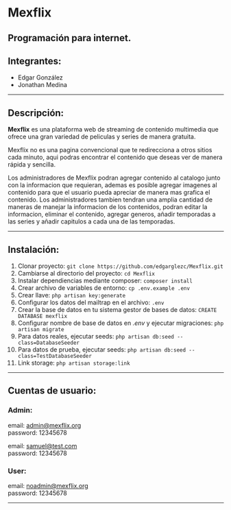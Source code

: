 # Mexflix
## Programación para internet.

## Integrantes:

- Edgar González<br>
- Jonathan Medina

---

## Descripción:

   **Mexflix** es una plataforma web de streaming de contenido multimedia que ofrece una gran variedad de peliculas y series de manera gratuita.

   Mexflix no es una pagina convencional que te redirecciona a otros sitios cada minuto, aqui podras encontrar el contenido que deseas ver de manera rápida y sencilla.

   Los administradores de Mexflix podran agregar contenido al catalogo junto con la informacion que requieran, ademas es posible agregar imagenes al contenido para que el usuario pueda apreciar de manera mas grafica el contenido.
Los administradores tambien tendran una amplia cantidad de maneras de manejar la informacion de los contenidos, podran editar la informacion, eliminar el contenido, agregar generos, añadir temporadas a las series y añadir capitulos a cada una de las temporadas.

---

## Instalación:

1. Clonar proyecto: `git clone https://github.com/edgarglezc/Mexflix.git` 
2. Cambiarse al directorio del proyecto: `cd Mexflix`
3. Instalar dependiencias mediante composer: `composer install`
4. Crear archivo de variables de entorno: `cp .env.example .env`
5. Crear llave: `php artisan key:generate`
6. Configurar los datos del mailtrap en el archivo: `.env`
7. Crear la base de datos en tu sistema gestor de bases de datos: `CREATE DATABASE mexflix`
8. Configurar nombre de base de datos en _.env_ y ejecutar migraciones: `php artisan migrate`
9. Para datos reales, ejecutar seeds: `php artisan db:seed --class=DatabaseSeeder`
10. Para datos de prueba, ejecutar seeds: `php artisan db:seed --class=TestDatabaseSeeder`
11. Link storage: `php artisan storage:link`

---

## Cuentas de usuario:

### Admin:
email: admin@mexflix.org<br>
password: 12345678

email: samuel@test.com<br>
password: 12345678

### User:
email: noadmin@mexflix.org<br>
password: 12345678

---
